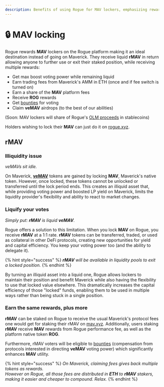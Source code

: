 ```yaml
---
description: Benefits of using Rogue for MAV lockers, emphasizing rewards.
---
```


# 🔒 MAV locking

Rogue rewards **MAV** lockers on the Rogue platform making it an ideal destination instead of going on Maverick. They receive liquid **rMAV** in return allowing anyone to further use or exit their staked position, while receiving multiple rewards:

* Get max boost voting power while remaining liquid
* Earn trading fees from Maverick's AMM in ETH (once and if fee switch is turned on)
* Earn a share of the **MAV** platform fees&#x20;
* Receive **ROG** rewards
* Get [bounties](vote-market.md#introducing-bounty) for voting
* Claim **veMAV** airdrops (to the best of our abilities)

(Soon: MAV lockers will share of Rogue's [OLM proceeds](broken-reference) in stablecoins)

Holders wishing to lock their **MAV** can just do it on [rogue.xyz](broken-reference).

## rMAV

### Illiquidity issue

_veMAVs sit idle._

On Maverick, [**veMAV**](../case-study/maverick-amm/vemav.md#vemavs-role-in-liquidity-provision-and-boosted-positions) tokens are gained by locking **MAV**, Maverick's native token. However, once locked, these tokens cannot be unlocked or transferred until the lock period ends. This creates an illiquid asset that, while providing voting power and boosted LP yield on Maverick, limits the liquidity provider's flexibility and ability to react to market changes.

### Liquify your votes

_Simply put: **rMAV** is liquid **veMAV**._

Rogue offers a solution to this limitation. When you lock **MAV** on Rogue, you receive **rMAV** at a 1:1 rate. **rMAV** tokens can be transferred, traded, or used as collateral in other DeFi protocols, creating new opportunities for yield and capital efficiency. You keep your voting power too (and the ability to delegate it).

{% hint style="success" %}
_**rMAV** will be available in liquidity pools to exit a locked position._
{% endhint %}

By turning an illiquid asset into a liquid one, Rogue allows lockers to maintain their position and benefit Maverick while also having the flexibility to use that locked value elsewhere. This dramatically increases the capital efficiency of those "locked" funds, enabling them to be used in multiple ways rather than being stuck in a single position.

### Earn the same rewards, plus more <a href="#cvxcrv-staking" id="cvxcrv-staking"></a>

**rMAV** can be staked on Rogue to receive the usual Maverick's protocol fees one would get for staking their rMAV on [mav.xyz](https://www.mav.xyz/). Additionally, users staking **rMAV** receive **MAV** rewards from Rogue performance fee, as well as the platform native token **ROG**.

Furthermore, rMAV voters will be eligible to [bounties](vote-market.md#introducing-bounty) (compensation from protocols interested in directing **veMAV** voting power) which significantly enhances **MAV** utility.

{% hint style="success" %}
_On Maverick, claiming fees gives back multiple tokens as rewards._\
_However on Rogue, all those fees are distributed in **ETH** to **rMAV** stakers, making it easier and cheaper to compound. Relax._
{% endhint %}
